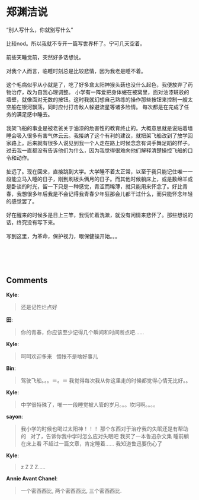 # 郑渊洁说

<div id="msgcns!9884D0A402622CB2!3190" class="bvMsg"><div>“别人写什么，你就别写什么”</div>
<div> </div>
<div>比较nod。所以我就不专开一篇写世界杯了。宁可几天空着。</div>
<div> </div>
<div>前些天睡觉前，突然好多话想说。</div>
<div> </div>
<div>对我个人而言，临睡时刻总是比较悲情，因为我老是睡不着。</div>
<div> </div>
<div>这个毛病似乎从小就是了，吃了好多盒太阳神猴头菇也没什么起色，我便放弃了药物治疗，改为自我心理调整。 小学有一阵爱把身体蜷在被窝里，面对油漆斑驳的墙壁，就像面对无数的按钮。这时我就幻想自己熟练的操作那些按钮来控制一艘太空船在银河飘荡，同时应付打击敌人躲避流星等诸多险情。 每次都是在完成了任务的满足感中睡去。</div>
<div> </div>
<div>我架飞船的事业是被老爸关于油漆的危害性的教育终止的。大概意思就是说贴着墙睡会吸入很多有害气体云云。我接纳了这个有利的建议，就把架飞船改到了放学回家路上。后来就有很多人说见到我一个人走在路上时候念念有词手舞足蹈的样子。过去我一直都没有告诉他们为什么，因为我觉得很难向他们解释清楚操控飞船的口令和动作。</div>
<div> </div>
<div>扯远了。现在回来，直接跳到大学。大学睡不着太正常，以至于我只能记住唯一一段能立马入睡的日子，刚到刷板头俩月的日子。而其他时候躺床上，或是数绵羊或是卧谈的时光，留一下只是一种感觉，青涩而稀薄，就只能用来怀念了。好比青春，我想很多年后我是不会记得我青春少年狂那会儿都干过什么，而只能怀念年轻的感觉罢了。</div>
<div> </div>
<div>好在醒来的时候多是日上三竿，我慌忙着洗漱，就没有闲情来悲怀了。那些想说的话，终究没有写下来。</div>
<div> </div>
<div>写到这里，为革命，保护视力，眼保健操开始。。。</div>
<div> </div>
<div> </div>
<div> </div>
<div> </div></div>

## Comments

**Kyle**:
> 还是记性烂点好

**田**:
> 你的青春，你应该至少记得几个瞬间和时间断点吧......

**Kyle**:
> 呵呵欢迎多来
 
惆怅不是啥好事儿

**Bin**:
> 驾驶飞船。。。＝。＝
我觉得每次我从你这里走的时候都觉得心情无比好。。

**Kyle**:
> 中学很特殊了，唯一一段睡觉被人管的岁月。。。坎坷啊。。。。

**sayon**:
> 我小学的时候也喝过太阳神！！！
那个东西对于治疗我的失眠还是有帮助的
 
对了，告诉你我中学时怎么应对失眠吧
我买了一本鲁迅杂文集
睡前躺在床上看
不超过一篇文章，肯定睡着……
我知道鲁迅要伤心了

**Kyle**:
> z Z Z Z.....

**Annie Avant Chanel**:
> 一个密西西比, 两个密西西比, 三个密西西比.


